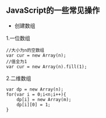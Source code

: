 ## JavaScript的一些常见操作

- 创建数组<br/>

1.一位数组
```
//大小为n的空数组
var cur = new Array(n);
//值全为1
var cur = new Array(n).fill(1);
```

2.二维数组
```
var dp = new Array(n);
for(var i = 0;i<n;i++){
    dp[i] = new Array(m);
    dp[i][0] = 1;
}
```
